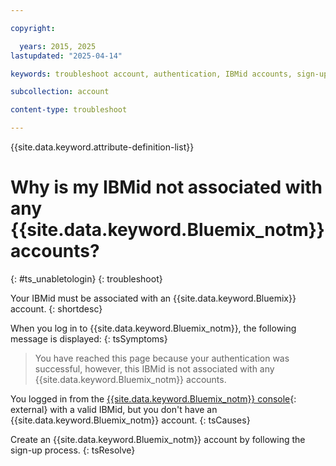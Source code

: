 ```yaml
---

copyright:

  years: 2015, 2025
lastupdated: "2025-04-14"

keywords: troubleshoot account, authentication, IBMid accounts, sign-up error 

subcollection: account

content-type: troubleshoot

---
```


{{site.data.keyword.attribute-definition-list}}

# Why is my IBMid not associated with any {{site.data.keyword.Bluemix_notm}} accounts?
{: #ts_unabletologin}
{: troubleshoot}

Your IBMid must be associated with an {{site.data.keyword.Bluemix}} account.
{: shortdesc}

When you log in to {{site.data.keyword.Bluemix_notm}}, the following message is displayed:
{: tsSymptoms}

> You have reached this page because your authentication was successful, however, this IBMid is not associated with any {{site.data.keyword.Bluemix_notm}} accounts.

You logged in from the [{{site.data.keyword.Bluemix_notm}} console](/){: external} with a valid IBMid, but you don't have an {{site.data.keyword.Bluemix_notm}} account.
{: tsCauses}

Create an {{site.data.keyword.Bluemix_notm}} account by following the sign-up process.
{: tsResolve}
